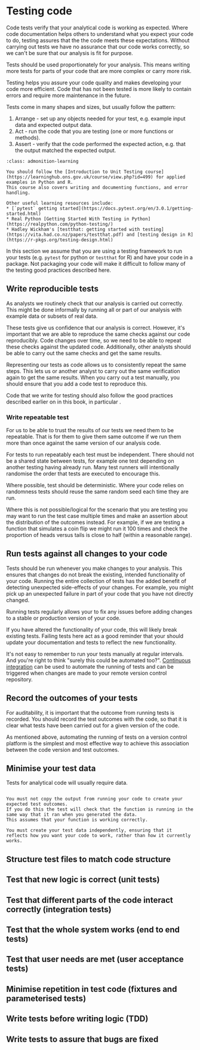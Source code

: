 # Testing code

Code tests verify that your analytical code is working as expected.
Where code documentation helps others to understand what you expect your code to do, testing assures that the the code meets these expectations.
Without carrying out tests we have no assurance that our code works correctly, so we can't be sure that our analysis is fit for purpose.

Tests should be used proportionately for your analysis.
This means writing more tests for parts of your code that are more complex or carry more risk.

Testing helps you assure your code quality and makes developing your code more efficient.
Code that has not been tested is more likely to contain errors and require more maintenance in the future.

Tests come in many shapes and sizes, but usually follow the pattern:

1. Arrange - set up any objects needed for your test, e.g. example input data and expected output data.
2. Act - run the code that you are testing (one or more functions or methods).
3. Assert - verify that the code performed the expected action, e.g. that the output matched the expected output.

```{admonition} Key Learning
:class: admonition-learning

You should follow the [Introduction to Unit Testing course](https://learninghub.ons.gov.uk/course/view.php?id=499) for applied examples in Python and R.
This course also covers writing and documenting functions, and error handling.

Other useful learning resources include:
* [`pytest` getting started](https://docs.pytest.org/en/3.0.1/getting-started.html)
* Real Python [Getting Started With Testing in Python](https://realpython.com/python-testing/)
* Hadley Wickham's [testthat: getting started with testing](https://vita.had.co.nz/papers/testthat.pdf) and [testing design in R](https://r-pkgs.org/testing-design.html)
```

In this section we assume that you are using a testing framework to run your tests (e.g. `pytest` for python or `testthat` for R) and have your code in a package.
Not packaging your code will make it difficult to follow many of the testing good practices described here.

## Write reproducible tests

As analysts we routinely check that our analysis is carried out correctly.
This might be done informally by running all or part of our analysis with example data or subsets of real data.

These tests give us confidence that our analysis is correct.
However, it's important that we are able to reproduce the same checks against our code reproducibly.
Code changes over time, so we need to be able to repeat these checks against the updated code.
Additionally, other analysts should be able to carry out the same checks and get the same results.

Representing our tests as code allows us to consistently repeat the same steps.
This lets us or another analyst to carry out the same verification again to get the same results.
When you carry out a test manually, you should ensure that you add a code test to reproduce this.

Code that we write for testing should also follow the good practices described earlier on in this book, in particular [](readable_code).

### Write repeatable test

For us to be able to trust the results of our tests we need them to be repeatable.
That is for them to give them same outcome if we run them more than once against the same version of our analysis code.

For tests to run repeatably each test must be independent.
There should not be a shared state between tests, for example one test depending on another testing having already run.
Many test runners will intentionally randomise the order that tests are executed to encourage this.

Where possible, test should be deterministic.
Where your code relies on randomness tests should reuse the same random seed each time they are run.

Where this is not possible/logical for the scenario that you are testing you may want to run the test
case multiple times and make an assertion about the distribution of the outcomes instead.
For example, if we are testing a function that simulates a coin flip we might run it 100 times and
check the proportion of heads versus tails is close to half (within a reasonable range).

## Run tests against all changes to your code

Tests should be run whenever you make changes to your analysis.
This ensures that changes do not break the existing, intended functionality of your code.
Running the entire collection of tests has the added benefit of detecting unexpected side-effects of your changes.
For example, you might pick up an unexpected failure in part of your code that you have not directly changed.

Running tests regularly allows your to fix any issues before adding changes to a stable or production version of your code.

If you have altered the functionality of your code, this will likely break existing tests.
Failing tests here act as a good reminder that your should update your documentation and tests to reflect the new functionality.

It's not easy to remember to run your tests manually at regular intervals.
And you're right to think "surely this could be automated too?".
[Continuous integration](continuous_integration) can be used to automate
the running of tests and can be triggered when changes are made to your
remote version control repository.

## Record the outcomes of your tests

For auditability, it is important that the outcome from running tests is recorded.
You should record the test outcomes with the code, so that
it is clear what tests have been carried out for a given version of the code.

As mentioned above, automating the running of tests on a version control platform is the simplest and
most effective way to achieve this association between the code version and test outcomes.

## Minimise your test data

Tests for analytical code will usually require data.

```{warning} Key Learning

You must not copy the output from running your code to create your expected test outcomes.
If you do this the test will check that the function is running in the same way that it ran when you generated the data.
This assumes that your function is working correctly.

You must create your test data independently, ensuring that it reflects how you want your code to work, rather than how it currently works.
```

## Structure test files to match code structure

## Test that new logic is correct (unit tests)

## Test that different parts of the code interact correctly (integration tests)

## Test that the whole system works (end to end tests)

## Test that user needs are met (user acceptance tests)

## Minimise repetition in test code (fixtures and parameterised tests)

## Write tests before writing logic (TDD)

## Write tests to assure that bugs are fixed
